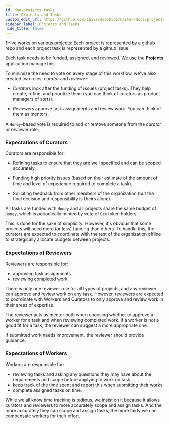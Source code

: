 ```yaml
---
id: dao-projects-tasks
title: Projects and Tasks
custom_edit_url: https://github.com/1hive/dao/blob/master/docs/projects-tasks.md
sidebar_label: Projects and Tasks
hide_title: false
---
```

<!-- This file is generated by /website/scripts/sync-util.js - changes will be overwritten! -->

1Hive works on various projects: Each project is represented by a github repo and each project task is represented by a github issue.

Each task needs to be funded, assigned, and reviewed. We use the **Projects** application manage this.

To minimize the need to vote on every stage of this workflow, we've also created two roles: *curator* and *reviewer*:

- *Curators* look after the funding of issues (project tasks). They help create, refine, and prioritize them (you can think of curators as product managers of sorts).

- *Reviewers* approve task assignments and review work. You can think of them as mentors.

A `Honey`-based vote is required to add or remove someone from the *curator* or *reviewer* role.

### Expectations of Curators

Curators are responsible for:

- Refining tasks to ensure that they are well specified and can be scoped accurately.

- Funding high priority issues (based on their estimate of the amount of time and level of experience required to complete a task).

- Soliciting feedback from other members of the organization (but the final decision and responsibility is theirs alone).

All tasks are funded with `Honey` and all projects share the same budget of `Honey`, which is periodically minted by vote of `Bee` token holders.

This is done for the sake of simplicity. However, it's obvious that some projects will need more (or less) funding than others. To handle this, the curators are expected to coordinate with the rest of the organization offline to strategically allocate budgets between projects.

### Expectations of Reviewers

Reviewers are responsible for:
- approving task assignments
- reviewing completed work.

There is only one reviewer role for all types of projects, and any reviewer can approve and review work on any task. However, reviewers are expected to coordinate with Workers and Curators to only approve and review work in their areas of expertise.

The reviewer acts as mentor both when choosing whether to approve a worker for a task and when reviewing completed work. If a worker is not a good fit for a task, the reviewer can suggest a more appropriate one.

If submitted work needs improvement, the reviewer should provide guidance.

### Expectations of Workers

Workers are responsible for:
- reviewing tasks and asking any questions they may have about the requirements and scope before applying to work on task.
- keep track of the time spent and report this when submitting their works
- complete assigned tasks on time. 

While we all know time tracking is tedious, we insist on it because it allows curators and reviewers to more accurately scope and assign tasks. And the more accurately they can scope and assign tasks, the more fairly we can compensate workers for their effort.

